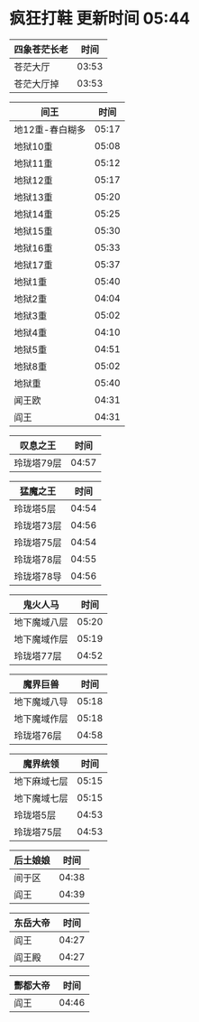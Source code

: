 # 疯狂打鞋 更新时间 05:44

| 四象苍茫长老   | 时间    |
|--------|-------|
| 苍茫大厅 | 03:53 |
| 苍茫大厅掉 | 03:53 |

| 间王   | 时间    |
|--------|-------|
| 地12重-春白糊多 | 05:17 |
| 地狱10重 | 05:08 |
| 地狱11重 | 05:12 |
| 地狱12重 | 05:17 |
| 地狱13重 | 05:20 |
| 地狱14重 | 05:25 |
| 地狱15重 | 05:30 |
| 地狱16重 | 05:33 |
| 地狱17重 | 05:37 |
| 地狱1重 | 05:40 |
| 地狱2重 | 04:04 |
| 地狱3重 | 05:02 |
| 地狱4重 | 04:10 |
| 地狱5重 | 04:51 |
| 地狱8重 | 05:02 |
| 地狱重 | 05:40 |
| 闻王欧 | 04:31 |
| 阎王 | 04:31 |

| 叹息之王   | 时间    |
|--------|-------|
| 玲珑塔79层 | 04:57 |

| 猛魔之王   | 时间    |
|--------|-------|
| 玲珑塔5层 | 04:54 |
| 玲珑塔73层 | 04:56 |
| 玲珑塔75层 | 04:54 |
| 玲珑塔78层 | 04:55 |
| 玲珑塔78导 | 04:56 |

| 鬼火人马   | 时间    |
|--------|-------|
| 地下魔域八层 | 05:20 |
| 地下魔域作层 | 05:19 |
| 玲珑塔77层 | 04:52 |

| 魔界巨兽   | 时间    |
|--------|-------|
| 地下魔域八导 | 05:18 |
| 地下魔域作层 | 05:18 |
| 玲珑塔76层 | 04:58 |

| 魔界统领   | 时间    |
|--------|-------|
| 地下麻域七层 | 05:15 |
| 地下魔域七层 | 05:15 |
| 玲珑塔5层 | 04:53 |
| 玲珑塔75层 | 04:53 |

| 后土娘娘   | 时间    |
|--------|-------|
| 间于区 | 04:38 |
| 阎王 | 04:39 |

| 东岳大帝   | 时间    |
|--------|-------|
| 阎王 | 04:27 |
| 阎王殿 | 04:27 |

| 酆都大帝   | 时间    |
|--------|-------|
| 阎王 | 04:46 |